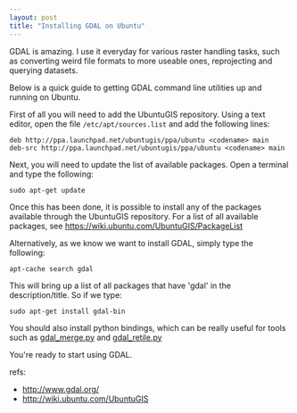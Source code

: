 ```yaml
---
layout: post
title: "Installing GDAL on Ubuntu"
---
```

GDAL is amazing. I use it everyday for various raster handling tasks, such as converting weird file formats to more useable ones, reprojecting and querying datasets. 

Below is a quick guide to getting GDAL command line utilities up and running on Ubuntu. 

First of all you will need to add the UbuntuGIS repository. Using a text editor, open the file `/etc/apt/sources.list` and add the following lines:

    deb http://ppa.launchpad.net/ubuntugis/ppa/ubuntu <codename> main 
    deb-src http://ppa.launchpad.net/ubuntugis/ppa/ubuntu <codename> main

Next, you will need to update the list of available packages. Open a terminal and type the following:

    sudo apt-get update

Once this has been done, it is possible to install any of the packages available through the UbuntuGIS repository. For a list of all available packages, see <https://wiki.ubuntu.com/UbuntuGIS/PackageList>

Alternatively, as we know we want to install GDAL, simply type the following:

    apt-cache search gdal

This will bring up a list of all packages that have 'gdal' in the description/title. So if we type:

    sudo apt-get install gdal-bin

You should also install python bindings, which can be really useful for tools such as [gdal_merge.py](http://www.gdal.org/gdal_merge.html) and [gdal_retile.py](http://www.gdal.org/gdal_retile.html)

You're ready to start using GDAL.

refs:

 * <http://www.gdal.org/>
 * <http://wiki.ubuntu.com/UbuntuGIS>

